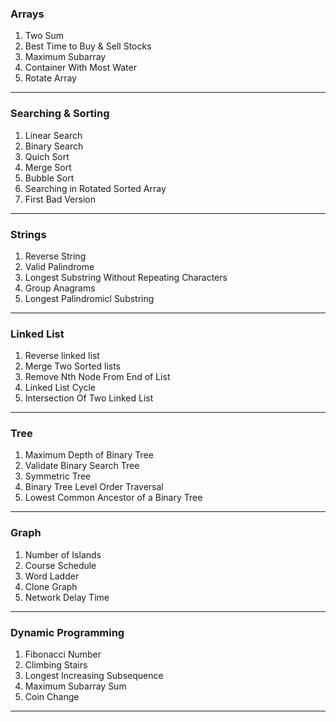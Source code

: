 ### **Arrays**
1. Two Sum
2. Best Time to Buy & Sell Stocks
3. Maximum Subarray
4. Container With Most Water
5. Rotate Array
---

### **Searching & Sorting**
1. Linear Search
2. Binary Search
3. Quich Sort
4. Merge Sort
5. Bubble Sort
6. Searching in Rotated Sorted Array
7. First Bad Version
---

### **Strings**
1. Reverse String
2. Valid Palindrome
3. Longest Substring Without Repeating Characters
4. Group Anagrams
5. Longest Palindromicl Substring
---

### **Linked List**
1. Reverse linked list
2. Merge Two Sorted lists
3. Remove Nth Node From End of List
4. Linked List Cycle
5. Intersection Of Two Linked List
---

### **Tree**
1. Maximum Depth of Binary Tree
2. Validate Binary Search Tree
3. Symmetric Tree
4. Binary Tree Level Order Traversal
5. Lowest Common Ancestor of a Binary Tree
---

### **Graph**
1. Number of Islands
2. Course Schedule
3. Word Ladder
4. Clone Graph
5. Network Delay Time
---

### **Dynamic Programming**
1. Fibonacci Number
2. Climbing Stairs
3. Longest Increasing Subsequence 
4. Maximum Subarray Sum
5. Coin Change
---
